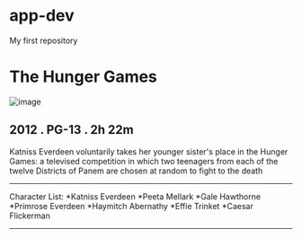 # app-dev
My first repository
# The Hunger Games
![image](https://www.google.com/url?sa=i&url=https%3A%2F%2Fwww.imdb.com%2Ftitle%2Ftt1392170%2F&psig=AOvVaw0TGg27Idd9dGsfDLaiHXhv&ust=1684933128322000&source=images&cd=vfe&ved=0CBEQjRxqFwoTCLCFpZe_i_8CFQAAAAAdAAAAABAE.jpg)
## 2012 . PG-13 . 2h 22m
Katniss Everdeen voluntarily takes her younger sister's place in the Hunger Games: a televised competition in which two teenagers from each of the twelve Districts of Panem are chosen at random to fight to the death

---

Character List:
*Katniss Everdeen
*Peeta Mellark
*Gale Hawthorne
*Primrose Everdeen
*Haymitch Abernathy
*Effie Trinket
*Caesar Flickerman

---


